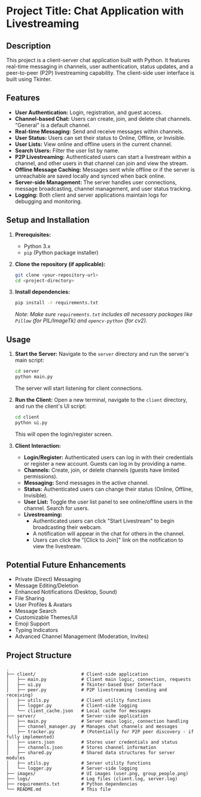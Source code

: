 # Project Title: Chat Application with Livestreaming

## Description

This project is a client-server chat application built with Python. It features real-time messaging in channels, user authentication, status updates, and a peer-to-peer (P2P) livestreaming capability. The client-side user interface is built using Tkinter.

## Features

*   **User Authentication:** Login, registration, and guest access.
*   **Channel-based Chat:** Users can create, join, and delete chat channels. "General" is a default channel.
*   **Real-time Messaging:** Send and receive messages within channels.
*   **User Status:** Users can set their status to Online, Offline, or Invisible.
*   **User Lists:** View online and offline users in the current channel.
*   **Search Users:** Filter the user list by name.
*   **P2P Livestreaming:** Authenticated users can start a livestream within a channel, and other users in that channel can join and view the stream.
*   **Offline Message Caching:** Messages sent while offline or if the server is unreachable are saved locally and synced when back online.
*   **Server-side Management:** The server handles user connections, message broadcasting, channel management, and user status tracking.
*   **Logging:** Both client and server applications maintain logs for debugging and monitoring.

## Setup and Installation

1.  **Prerequisites:**
    *   Python 3.x
    *   `pip` (Python package installer)

2.  **Clone the repository (if applicable):**
    ```bash
    git clone <your-repository-url>
    cd <project-directory>
    ```

3.  **Install dependencies:**
    ```bash
    pip install -r requirements.txt
    ```
    *Note: Make sure `requirements.txt` includes all necessary packages like `Pillow` (for PIL/ImageTk) and `opencv-python` (for cv2).*

## Usage

1.  **Start the Server:**
    Navigate to the `server` directory and run the server's main script:
    ```bash
    cd server
    python main.py
    ```
    The server will start listening for client connections.

2.  **Run the Client:**
    Open a new terminal, navigate to the `client` directory, and run the client's UI script:
    ```bash
    cd client
    python ui.py
    ```
    This will open the login/register screen.

3.  **Client Interaction:**
    *   **Login/Register:** Authenticated users can log in with their credentials or register a new account. Guests can log in by providing a name.
    *   **Channels:** Create, join, or delete channels (guests have limited permissions).
    *   **Messaging:** Send messages in the active channel.
    *   **Status:** Authenticated users can change their status (Online, Offline, Invisible).
    *   **User List:** Toggle the user list panel to see online/offline users in the channel. Search for users.
    *   **Livestreaming:**
        *   Authenticated users can click "Start Livestream" to begin broadcasting their webcam.
        *   A notification will appear in the chat for others in the channel.
        *   Users can click the "[Click to Join]" link on the notification to view the livestream.

## Potential Future Enhancements

*   Private (Direct) Messaging
*   Message Editing/Deletion
*   Enhanced Notifications (Desktop, Sound)
*   File Sharing
*   User Profiles & Avatars
*   Message Search
*   Customizable Themes/UI
*   Emoji Support
*   Typing Indicators
*   Advanced Channel Management (Moderation, Invites)

## Project Structure

```
.
├── client/                 # Client-side application
│   ├── main.py             # Client main logic, connection, requests
│   ├── ui.py               # Tkinter-based User Interface
│   ├── peer.py             # P2P livestreaming (sending and receiving)
│   ├── utils.py            # Client utility functions
│   ├── logger.py           # Client-side logging
│   └── client_cache.json   # Local cache for messages
├── server/                 # Server-side application
│   ├── main.py             # Server main logic, connection handling
│   ├── channel_manager.py  # Manages chat channels and messages
│   ├── tracker.py          # (Potentially for P2P peer discovery - if fully implemented)
│   ├── users.json          # Stores user credentials and status
│   ├── channels.json       # Stores channel information
│   ├── shared.py           # Shared data structures for server modules
│   ├── utils.py            # Server utility functions
│   └── logger.py           # Server-side logging
├── images/                 # UI images (user.png, group_people.png)
├── logs/                   # Log files (client.log, server.log)
├── requirements.txt        # Python dependencies
└── README.md               # This file
```


